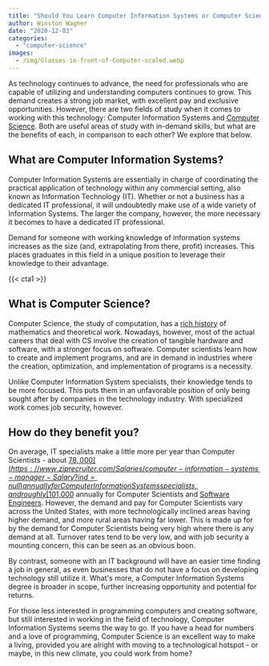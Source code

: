 ```yaml
---
title: "Should You Learn Computer Information Systems or Computer Science?"
author: Winston Wagner
date: "2020-12-03"
categories: 
  - "computer-science"
images:
  - /img/Glasses-in-front-of-Computer-scaled.webp
---
```


As technology continues to advance, the need for professionals who are capable of utilizing and understanding computers continues to grow. This demand creates a strong job market, with excellent pay and exclusive opportunities. However, there are two fields of study when it comes to working with this technology: Computer Information Systems and [Computer Science](/computer-science/comprehensive-guide-to-learn-computer-science-online/). Both are useful areas of study with in-demand skills, but what are the benefits of each, in comparison to each other? We explore that below.

## What are Computer Information Systems?

Computer Information Systems are essentially in charge of coordinating the practical application of technology within any commercial setting, also known as Information Technology (IT). Whether or not a business has a dedicated IT professional, it will undoubtedly make use of a wide variety of Information Systems. The larger the company, however, the more necessary it becomes to have a dedicated IT professional.

Demand for someone with working knowledge of information systems increases as the size (and, extrapolating from there, profit) increases. This places graduates in this field in a unique position to leverage their knowledge to their advantage.

{{< cta1 >}}

## What is Computer Science?

Computer Science, the study of computation, has a [rich history](/computer-science/the-history-of-computer-science/) of mathematics and theoretical work. Nowadays, however, most of the actual careers that deal with CS involve the creation of tangible hardware and software, with a stronger focus on software. Computer scientists learn how to create and implement programs, and are in demand in industries where the creation, optimization, and implementation of programs is a necessity.

Unlike Computer Information System specialists, their knowledge tends to be more focused. This puts them in an unfavorable position of only being sought after by companies in the technology industry. With specialized work comes job security, however.

## How do they benefit you?

On average, IT specialists make a little more per year than Computer Scientists - about [$78,000](https://www.ziprecruiter.com/Salaries/computer-information-systems-manager-Salary?ind=null) annually for Computer Information Systems specialists, and roughly [$101,000](https://www.ziprecruiter.com/Salaries/Computer-Scientist-Salary) annually for Computer Scientists and [Software Engineers](/misc/how-much-do-software-engineers-make/). However, the demand and pay for Computer Scientists vary across the United States, with more technologically inclined areas having higher demand, and more rural areas having far lower. This is made up for by the demand for Computer Scientists being very high where there is any demand at all. Turnover rates tend to be very low, and with job security a mounting concern, this can be seen as an obvious boon.

By contrast, someone with an IT background will have an easier time finding a job in general, as even businesses that do not have a focus on developing technology still utilize it. What's more, a Computer Information Systems degree is broader in scope, further increasing opportunity and potential for returns.

For those less interested in programming computers and creating software, but still interested in working in the field of technology, Computer Information Systems seems the way to go. If you have a head for numbers and a love of programming, Computer Science is an excellent way to make a living, provided you are alright with moving to a technological hotspot - or maybe, in this new climate, you could work from home?
